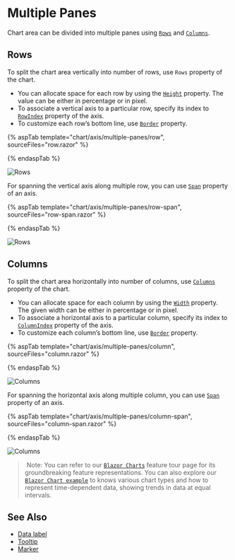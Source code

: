 # Multiple Panes

Chart area can be divided into multiple panes using [`Rows`](https://help.syncfusion.com/cr/blazor/Syncfusion.Blazor.Grids.GridEvents-1.html#Syncfusion_Blazor_Grids_GridEvents_1_OnActionBegin) and
[`Columns`](https://help.syncfusion.com/cr/blazor/).

## Rows

To split the chart area vertically into number of rows, use `Rows` property of the chart.

* You can allocate space for each row by using the [`Height`](https://help.syncfusion.com/cr/blazor/Syncfusion.Blazor.Charts.ChartRow.html#Syncfusion_Blazor_Charts_ChartRow_Height)
property. The value can be either in percentage or in pixel.
* To associate a vertical axis to a particular row, specify its index to
[`RowIndex`](https://help.syncfusion.com/cr/blazor/Syncfusion.Blazor.Charts.ChartAxis.html#Syncfusion_Blazor_Charts_ChartAxis_RowIndex) property of the axis.
* To customize each row’s bottom line, use [`Border`](https://help.syncfusion.com/cr/blazor/Syncfusion.Blazor.Charts.ChartRow.html#Syncfusion_Blazor_Charts_ChartRow_Border) property.

{% aspTab template="chart/axis/multiple-panes/row", sourceFiles="row.razor" %}

{% endaspTab %}

![Rows](images/multiple-panes/row.png)

For spanning the vertical axis along multiple row, you can use [`Span`](https://help.syncfusion.com/cr/blazor/Syncfusion.Blazor.Charts.ChartAxis.html#Syncfusion_Blazor_Charts_ChartAxis_Span) property of an axis.

{% aspTab template="chart/axis/multiple-panes/row-span", sourceFiles="row-span.razor" %}

{% endaspTab %}

![Rows](images/multiple-panes/row-span.png)

## Columns

To split the chart area horizontally into number of columns, use [`Columns`](https://help.syncfusion.com/cr/blazor/) property of the chart.

* You can allocate space for each column by using the [`Width`](https://help.syncfusion.com/cr/blazor/Syncfusion.Blazor.Charts.ChartColumn.html#Syncfusion_Blazor_Charts_ChartColumn_Width)
property. The given width can be either in percentage or in pixel.
* To associate a horizontal axis to a particular column, specify its index to
[`ColumnIndex`](https://help.syncfusion.com/cr/blazor/Syncfusion.Blazor.Charts.ChartAxis.html#Syncfusion_Blazor_Charts_ChartAxis_ColumnIndex) property of the axis.
* To customize each column’s bottom line, use [`Border`](https://help.syncfusion.com/cr/blazor/Syncfusion.Blazor.Charts.ChartColumn.html#Syncfusion_Blazor_Charts_ChartColumn_Border) property.

{% aspTab template="chart/axis/multiple-panes/column", sourceFiles="column.razor" %}

{% endaspTab %}

![Columns](images/multiple-panes/Column.png)

For spanning the horizontal axis along multiple column, you can use [`Span`](https://help.syncfusion.com/cr/blazor/Syncfusion.Blazor.Charts.ChartAxis.html#Syncfusion_Blazor_Charts_ChartAxis_Span) property of an axis.

{% aspTab template="chart/axis/multiple-panes/column-span", sourceFiles="column-span.razor" %}

{% endaspTab %}

![Columns](images/multiple-panes/Column-span.png)

> Note: You can refer to our [`Blazor Charts`](https://www.syncfusion.com/blazor-components/blazor-charts) feature tour page for its groundbreaking feature representations. You can also explore our [`Blazor Chart example`](https://blazor.syncfusion.com/demos/chart/line?theme=bootstrap4) to knows various chart types and how to represent time-dependent data, showing trends in data at equal intervals.

## See Also

* [Data label](./data-labels)
* [Tooltip](./tool-tip)
* [Marker](./data-markers)